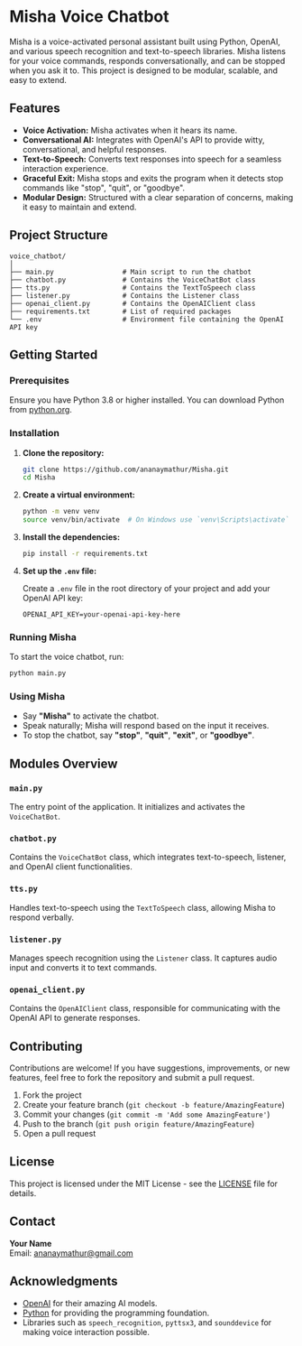 # Misha Voice Chatbot

Misha is a voice-activated personal assistant built using Python, OpenAI, and various speech recognition and text-to-speech libraries. Misha listens for your voice commands, responds conversationally, and can be stopped when you ask it to. This project is designed to be modular, scalable, and easy to extend.

## Features

- **Voice Activation:** Misha activates when it hears its name.
- **Conversational AI:** Integrates with OpenAI's API to provide witty, conversational, and helpful responses.
- **Text-to-Speech:** Converts text responses into speech for a seamless interaction experience.
- **Graceful Exit:** Misha stops and exits the program when it detects stop commands like "stop", "quit", or "goodbye".
- **Modular Design:** Structured with a clear separation of concerns, making it easy to maintain and extend.

## Project Structure

```plaintext
voice_chatbot/
│
├── main.py                 # Main script to run the chatbot
├── chatbot.py              # Contains the VoiceChatBot class
├── tts.py                  # Contains the TextToSpeech class
├── listener.py             # Contains the Listener class
├── openai_client.py        # Contains the OpenAIClient class
├── requirements.txt        # List of required packages
└── .env                    # Environment file containing the OpenAI API key
```

## Getting Started

### Prerequisites

Ensure you have Python 3.8 or higher installed. You can download Python from [python.org](https://www.python.org/).

### Installation

1. **Clone the repository:**

    ```bash
    git clone https://github.com/ananaymathur/Misha.git
    cd Misha
    ```

2. **Create a virtual environment:**

    ```bash
    python -m venv venv
    source venv/bin/activate  # On Windows use `venv\Scripts\activate`
    ```

3. **Install the dependencies:**

    ```bash
    pip install -r requirements.txt
    ```

4. **Set up the `.env` file:**

    Create a `.env` file in the root directory of your project and add your OpenAI API key:

    ```plaintext
    OPENAI_API_KEY=your-openai-api-key-here
    ```

### Running Misha

To start the voice chatbot, run:

```bash
python main.py
```

### Using Misha

- Say **"Misha"** to activate the chatbot.
- Speak naturally; Misha will respond based on the input it receives.
- To stop the chatbot, say **"stop"**, **"quit"**, **"exit"**, or **"goodbye"**.

## Modules Overview

### `main.py`

The entry point of the application. It initializes and activates the `VoiceChatBot`.

### `chatbot.py`

Contains the `VoiceChatBot` class, which integrates text-to-speech, listener, and OpenAI client functionalities.

### `tts.py`

Handles text-to-speech using the `TextToSpeech` class, allowing Misha to respond verbally.

### `listener.py`

Manages speech recognition using the `Listener` class. It captures audio input and converts it to text commands.

### `openai_client.py`

Contains the `OpenAIClient` class, responsible for communicating with the OpenAI API to generate responses.

## Contributing

Contributions are welcome! If you have suggestions, improvements, or new features, feel free to fork the repository and submit a pull request.

1. Fork the project
2. Create your feature branch (`git checkout -b feature/AmazingFeature`)
3. Commit your changes (`git commit -m 'Add some AmazingFeature'`)
4. Push to the branch (`git push origin feature/AmazingFeature`)
5. Open a pull request

## License

This project is licensed under the MIT License - see the [LICENSE](LICENSE.md) file for details.

## Contact

**Your Name**  
Email: [ananaymathur@gmail.com](mailto:ananaymathur@gmail.com)  

## Acknowledgments

- [OpenAI](https://openai.com/) for their amazing AI models.
- [Python](https://www.python.org/) for providing the programming foundation.
- Libraries such as `speech_recognition`, `pyttsx3`, and `sounddevice` for making voice interaction possible.



